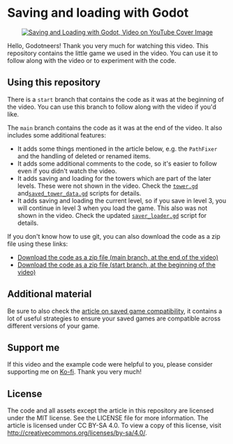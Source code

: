 # Saving and loading with Godot

<p align="center">
  <p align="center">
  <a href="https://www.youtube.com/watch?v=43BZsLZheA4"><img src="https://i3.ytimg.com/vi/43BZsLZheA4/hqdefault.jpg" alt="Saving and Loading with Godot, Video on YouTube Cover Image"></a> 
  </p>
</p>

Hello, Godotneers! Thank you very much for watching this video. This repository contains the little game we used in the video. You can use it to follow along with the video or to experiment with the code. 

## Using this repository
There is a `start` branch that contains the code as it was at the beginning of the video. You can use this branch to follow along with the video if you'd like.

The `main` branch contains the code as it was at the end of the video. It also includes some additional features:

 - It adds some things mentioned in the article below, e.g. the `PathFixer` and the handling of deleted or renamed items.
 - It adds some additional comments to the code, so it's easier to follow even if you didn't watch the video.
 - It adds saving and loading for the towers which are part of the later levels. These were not shown in the video. Check the [`tower.gd`](tower/tower.gd) and[`saved_tower_data.gd`](tower/saved_tower_data.gd) scripts for details.
 - It adds saving and loading the current level, so if you save in level 3, you will continue in level 3 when you load the game. This also was not shown in the video. Check the updated  [`saver_loader.gd`](saver_loader/saver_loader.gd) script for details.

If you don't know how to use git, you can also download the code as a zip file using these links:

- [Download the code as a zip file (main branch, at the end of the video)](https://github.com/godotneers/saving-loading-video/archive/refs/heads/main.zip)
- [Download the code as a zip file (start branch, at the beginning of the video)](https://github.com/godotneers/saving-loading-video/archive/refs/heads/start.zip)

## Additional material

Be sure to also check the [article on saved game compatibility](https://raw.githubusercontent.com/godotneers/saving-loading-video/main/godotneers-ensuring-saved-game-compatibility.pdf), it contains a lot of useful strategies to ensure your saved games are compatible across different versions of your game.


## Support me

If this video and the example code were helpful to you, please consider supporting me on [Ko-fi](https://ko-fi.com/derkork). Thank you very much!


## License

The code and all assets except the article in this repository are licensed under the MIT license. See the LICENSE file for more information. The article is licensed under CC BY-SA 4.0. To view a copy of this license, visit http://creativecommons.org/licenses/by-sa/4.0/.
